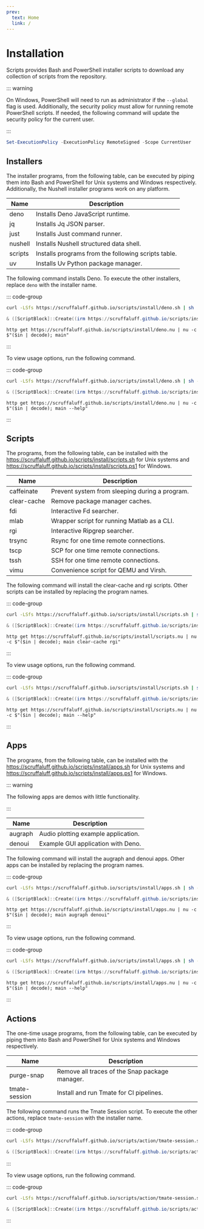 ```yaml
---
prev:
  text: Home
  link: /
---
```


# Installation

Scripts provides Bash and PowerShell installer scripts to download any
collection of scripts from the repository.

::: warning

On Windows, PowerShell will need to run as administrator if the `--global` flag
is used. Additionally, the security policy must allow for running remote
PowerShell scripts. If needed, the following command will update the security
policy for the current user.

:::

```powershell
Set-ExecutionPolicy -ExecutionPolicy RemoteSigned -Scope CurrentUser
```

## Installers

The installer programs, from the following table, can be executed by piping them
into Bash and PowerShell for Unix systems and Windows respectively.
Additionally, the Nushell installer programs work on any platform.

| Name    | Description                                         |
| ------- | --------------------------------------------------- |
| deno    | Installs Deno JavaScript runtime.                   |
| jq      | Installs Jq JSON parser.                            |
| just    | Installs Just command runner.                       |
| nushell | Installs Nushell structured data shell.             |
| scripts | Installs programs from the following scripts table. |
| uv      | Installs Uv Python package manager.                 |

The following command installs Deno. To execute the other installers, replace
`deno` with the installer name.

::: code-group

```sh [Bash]
curl -LSfs https://scruffaluff.github.io/scripts/install/deno.sh | sh
```

```powershell [PowerShell]
& ([ScriptBlock]::Create((irm https://scruffaluff.github.io/scripts/install/deno.ps1)))
```

```nushell [Nushell]
http get https://scruffaluff.github.io/scripts/install/deno.nu | nu -c $"($in | decode); main"
```

:::

To view usage options, run the following command.

::: code-group

```sh [Bash]
curl -LSfs https://scruffaluff.github.io/scripts/install/deno.sh | sh -s -- --help
```

```powershell [PowerShell]
& ([ScriptBlock]::Create((irm https://scruffaluff.github.io/scripts/install/deno.ps1))) --help
```

```nushell [Nushell]
http get https://scruffaluff.github.io/scripts/install/deno.nu | nu -c $"($in | decode); main --help"
```

:::

## Scripts

The programs, from the following table, can be installed with the
https://scruffaluff.github.io/scripts/install/scripts.sh for Unix systems and
https://scruffaluff.github.io/scripts/install/scripts.ps1 for Windows.

| Name        | Description                                    |
| ----------- | ---------------------------------------------- |
| caffeinate  | Prevent system from sleeping during a program. |
| clear-cache | Remove package manager caches.                 |
| fdi         | Interactive Fd searcher.                       |
| mlab        | Wrapper script for running Matlab as a CLI.    |
| rgi         | Interactive Ripgrep searcher.                  |
| trsync      | Rsync for one time remote connections.         |
| tscp        | SCP for one time remote connections.           |
| tssh        | SSH for one time remote connections.           |
| vimu        | Convenience script for QEMU and Virsh.         |

The following command will install the clear-cache and rgi scripts. Other
scripts can be installed by replacing the program names.

::: code-group

```sh [Bash]
curl -LSfs https://scruffaluff.github.io/scripts/install/scripts.sh | sh -s -- clear-cache rgi
```

```powershell [PowerShell]
& ([ScriptBlock]::Create((irm https://scruffaluff.github.io/scripts/install/scripts.ps1))) clear-cache rgi
```

```nushell [Nushell]
http get https://scruffaluff.github.io/scripts/install/scripts.nu | nu -c $"($in | decode); main clear-cache rgi"
```

:::

To view usage options, run the following command.

::: code-group

```sh [Bash]
curl -LSfs https://scruffaluff.github.io/scripts/install/scripts.sh | sh -s -- --help
```

```powershell [PowerShell]
& ([ScriptBlock]::Create((irm https://scruffaluff.github.io/scripts/install/scripts.ps1))) --help
```

```nushell [Nushell]
http get https://scruffaluff.github.io/scripts/install/scripts.nu | nu -c $"($in | decode); main --help"
```

:::

## Apps

The programs, from the following table, can be installed with the
https://scruffaluff.github.io/scripts/install/apps.sh for Unix systems and
https://scruffaluff.github.io/scripts/install/apps.ps1 for Windows.

::: warning

The following apps are demos with little functionality.

:::

| Name    | Description                         |
| ------- | ----------------------------------- |
| augraph | Audio plotting example application. |
| denoui  | Example GUI application with Deno.  |

The following command will install the augraph and denoui apps. Other apps can
be installed by replacing the program names.

::: code-group

```sh [Bash]
curl -LSfs https://scruffaluff.github.io/scripts/install/apps.sh | sh -s -- augraph denoui
```

```powershell [PowerShell]
& ([ScriptBlock]::Create((irm https://scruffaluff.github.io/scripts/install/apps.ps1))) augraph denoui
```

```nushell [Nushell]
http get https://scruffaluff.github.io/scripts/install/apps.nu | nu -c $"($in | decode); main augraph denoui"
```

:::

To view usage options, run the following command.

::: code-group

```sh [Bash]
curl -LSfs https://scruffaluff.github.io/scripts/install/apps.sh | sh -s -- --help
```

```powershell [PowerShell]
& ([ScriptBlock]::Create((irm https://scruffaluff.github.io/scripts/install/apps.ps1))) --help
```

```nushell [Nushell]
http get https://scruffaluff.github.io/scripts/install/apps.nu | nu -c $"($in | decode); main --help"
```

:::

## Actions

The one-time usage programs, from the following table, can be executed by piping
them into Bash and PowerShell for Unix systems and Windows respectively.

| Name          | Description                                    |
| ------------- | ---------------------------------------------- |
| purge-snap    | Remove all traces of the Snap package manager. |
| tmate-session | Install and run Tmate for CI pipelines.        |

The following command runs the Tmate Session script. To execute the other
actions, replace `tmate-session` with the installer name.

::: code-group

```sh [Bash]
curl -LSfs https://scruffaluff.github.io/scripts/action/tmate-session.sh | sh
```

```powershell [PowerShell]
& ([ScriptBlock]::Create((irm https://scruffaluff.github.io/scripts/action/tmate-session.ps1)))
```

:::

To view usage options, run the following command.

::: code-group

```sh [Bash]
curl -LSfs https://scruffaluff.github.io/scripts/action/tmate-session.sh | sh -s -- --help
```

```powershell [PowerShell]
& ([ScriptBlock]::Create((irm https://scruffaluff.github.io/scripts/action/tmate-session.ps1))) --help
```

:::
